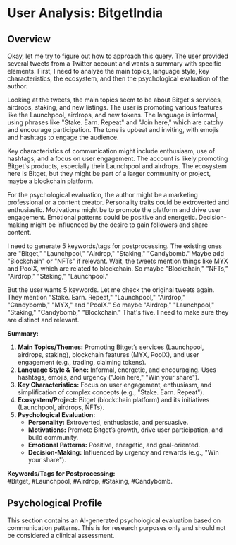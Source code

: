 # User Analysis: BitgetIndia

## Overview

<think>
Okay, let me try to figure out how to approach this query. The user provided several tweets from a Twitter account and wants a summary with specific elements. First, I need to analyze the main topics, language style, key characteristics, the ecosystem, and then the psychological evaluation of the author.

Looking at the tweets, the main topics seem to be about Bitget's services, airdrops, staking, and new listings. The user is promoting various features like the Launchpool, airdrops, and new tokens. The language is informal, using phrases like "Stake. Earn. Repeat" and "Join here," which are catchy and encourage participation. The tone is upbeat and inviting, with emojis and hashtags to engage the audience.

Key characteristics of communication might include enthusiasm, use of hashtags, and a focus on user engagement. The account is likely promoting Bitget's products, especially their Launchpool and airdrops. The ecosystem here is Bitget, but they might be part of a larger community or project, maybe a blockchain platform.

For the psychological evaluation, the author might be a marketing professional or a content creator. Personality traits could be extroverted and enthusiastic. Motivations might be to promote the platform and drive user engagement. Emotional patterns could be positive and energetic. Decision-making might be influenced by the desire to gain followers and share content.

I need to generate 5 keywords/tags for postprocessing. The existing ones are "Bitget," "Launchpool," "Airdrop," "Staking," "Candybomb." Maybe add "Blockchain" or "NFTs" if relevant. Wait, the tweets mention things like MYX and PoolX, which are related to blockchain. So maybe "Blockchain," "NFTs," "Airdrop," "Staking," "Launchpool."

But the user wants 5 keywords. Let me check the original tweets again. They mention "Stake. Earn. Repeat," "Launchpool," "Airdrop," "Candybomb," "MYX," and "PoolX." So maybe "Airdrop," "Launchpool," "Staking," "Candybomb," "Blockchain." That's five. I need to make sure they are distinct and relevant.
</think>

**Summary:**  
1. **Main Topics/Themes:** Promoting Bitget’s services (Launchpool, airdrops, staking), blockchain features (MYX, PoolX), and user engagement (e.g., trading, claiming tokens).  
2. **Language Style & Tone:** Informal, energetic, and encouraging. Uses hashtags, emojis, and urgency ("Join here," "Win your share").  
3. **Key Characteristics:** Focus on user engagement, enthusiasm, and simplification of complex concepts (e.g., "Stake. Earn. Repeat").  
4. **Ecosystem/Project:** Bitget (blockchain platform) and its initiatives (Launchpool, airdrops, NFTs).  
5. **Psychological Evaluation:**  
   - **Personality:** Extroverted, enthusiastic, and persuasive.  
   - **Motivations:** Promote Bitget’s growth, drive user participation, and build community.  
   - **Emotional Patterns:** Positive, energetic, and goal-oriented.  
   - **Decision-Making:** Influenced by urgency and rewards (e.g., "Win your share").  

**Keywords/Tags for Postprocessing:**  
#Bitget, #Launchpool, #Airdrop, #Staking, #Candybomb.

## Psychological Profile

This section contains an AI-generated psychological evaluation based on communication patterns. This is for research purposes only and should not be considered a clinical assessment.